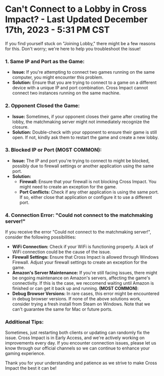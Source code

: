 # Can't Connect to a Lobby in Cross Impact? - Last Updated December 17th, 2023 - 5:31 PM CST

If you find yourself stuck on "Joining Lobby," there might be a few reasons for this. Don't worry; we're here to help you troubleshoot the issue!

### 1. Same IP and Port as the Game:

- **Issue:** If you're attempting to connect two games running on the same computer, you might encounter this problem.
- **Solution:** Ensure that you are trying to connect to a game on a different device with a unique IP and port combination. Cross Impact cannot connect two instances running on the same machine.

### 2. Opponent Closed the Game:

- **Issue:** Sometimes, if your opponent closes their game after creating the lobby, the matchmaking server might not immediately recognize the closure.
- **Solution:** Double-check with your opponent to ensure their game is still open. If not, kindly ask them to restart the game and create a new lobby.

### 3. Blocked IP or Port **(MOST COMMON)**:

- **Issue:** The IP and port you're trying to connect to might be blocked, possibly due to firewall settings or another application using the same port.
- **Solution:**
  - **Firewall:** Ensure that your firewall is not blocking Cross Impact. You might need to create an exception for the game.
  - **Port Conflicts:** Check if any other application is using the same port. If so, either close that application or configure it to use a different port.

### 4. Connection Error: "Could not connect to the matchmaking server!"

If you receive the error "Could not connect to the matchmaking server!", consider the following possibilities:

- **WiFi Connection:** Check if your WiFi is functioning properly. A lack of WiFi connection could be the cause of the issue.
- **Firewall Settings:** Ensure that Cross Impact is allowed through Windows Firewall. Adjust your firewall settings to create an exception for the game.
- **Amazon's Server Maintenance:** If you're still facing issues, there might be ongoing maintenance on Amazon's servers, affecting the game's connectivity. If this is the case, we reccomend waiting until Amazon is finished or can get it back up and running. **(MOST COMMON)**:
- **Debug Browser Versions:** In rare cases, this error might be encountered in debug browser versions. If none of the above solutions work, consider trying a fresh install from Steam on Windows. Note that we can't guarantee the same for Mac or future ports.

### Additional Tips:

Sometimes, just restarting both clients or updating can randomly fix the issue. Cross Impact is in Early Access, and we're actively working on improvements every day. If you encounter connection issues, please let us know through our official channels so we can continue to enhance your gaming experience.

Thank you for your understanding and patience as we strive to make Cross Impact the best it can be!
